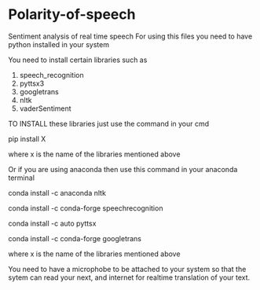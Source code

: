 # Polarity-of-speech
Sentiment analysis of real time speech 
For using this files you need to have python installed in your system

You need to install certain libraries such as 
1. speech_recognition
2. pyttsx3
3. googletrans
4. nltk
5. vaderSentiment

TO INSTALL these libraries just use the command in your cmd 

pip install X

where x is the name of the libraries mentioned above

Or if you are using anaconda then use this command in your anaconda terminal

conda install -c anaconda nltk

conda install -c conda-forge speechrecognition

conda install -c auto pyttsx

conda install -c conda-forge googletrans





where x is the name of the libraries mentioned above



You need to have a microphobe to be attached to your system so that the sytem can read your next, and internet for realtime translation of your text.
